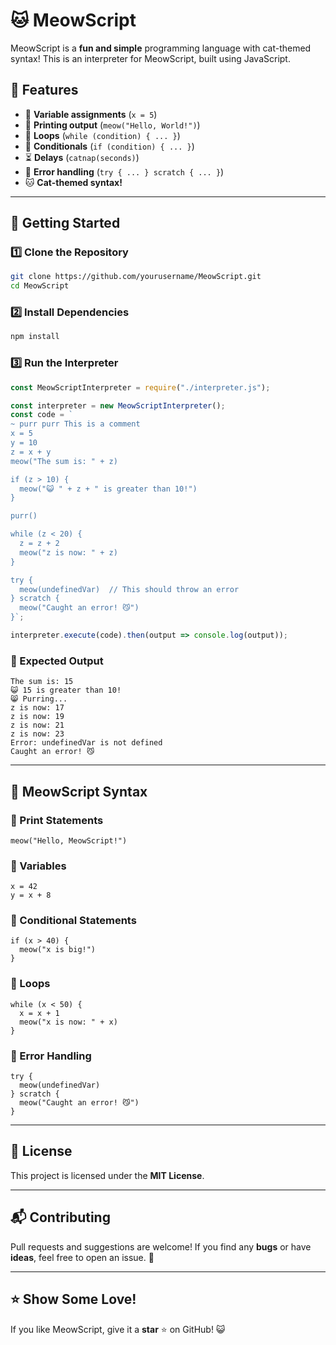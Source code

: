# 🐱 MeowScript

MeowScript is a **fun and simple** programming language with cat-themed syntax! This is an interpreter for MeowScript, built using JavaScript.

## 🎉 Features
- 📝 **Variable assignments** (`x = 5`)
- 📢 **Printing output** (`meow("Hello, World!")`)
- 🔄 **Loops** (`while (condition) { ... }`)
- 🤔 **Conditionals** (`if (condition) { ... }`)
- ⏳ **Delays** (`catnap(seconds)`)
- 🐾 **Error handling** (`try { ... } scratch { ... }`)
- 🐱 **Cat-themed syntax!**

---

## 🚀 Getting Started
### 1️⃣ Clone the Repository
```sh
git clone https://github.com/yourusername/MeowScript.git
cd MeowScript
```

### 2️⃣ Install Dependencies
```sh
npm install
```

### 3️⃣ Run the Interpreter
```js
const MeowScriptInterpreter = require("./interpreter.js");

const interpreter = new MeowScriptInterpreter();
const code = `
~ purr purr This is a comment
x = 5
y = 10
z = x + y
meow("The sum is: " + z)

if (z > 10) {
  meow("😺 " + z + " is greater than 10!")
}

purr()

while (z < 20) {
  z = z + 2
  meow("z is now: " + z)
}

try {
  meow(undefinedVar)  // This should throw an error
} scratch {
  meow("Caught an error! 😼")
}`;

interpreter.execute(code).then(output => console.log(output));
```

### 🎯 Expected Output
```
The sum is: 15
😺 15 is greater than 10!
😸 Purring...
z is now: 17
z is now: 19
z is now: 21
z is now: 23
Error: undefinedVar is not defined
Caught an error! 😼
```

---

## 🎨 MeowScript Syntax
### 🐾 Print Statements
```meowscript
meow("Hello, MeowScript!")
```

### 🐾 Variables
```meowscript
x = 42
y = x + 8
```

### 🐾 Conditional Statements
```meowscript
if (x > 40) {
  meow("x is big!")
}
```

### 🐾 Loops
```meowscript
while (x < 50) {
  x = x + 1
  meow("x is now: " + x)
}
```

### 🐾 Error Handling
```meowscript
try {
  meow(undefinedVar)
} scratch {
  meow("Caught an error! 😼")
}
```

---

## 📜 License
This project is licensed under the **MIT License**.

---

## 📬 Contributing
Pull requests and suggestions are welcome! If you find any **bugs** or have **ideas**, feel free to open an issue. 🐾

---

## ⭐ Show Some Love!
If you like MeowScript, give it a **star** ⭐ on GitHub! 😺
